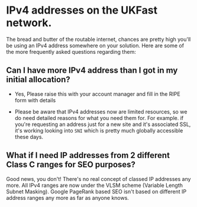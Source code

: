 # IPv4 addresses on the UKFast network.

The bread and butter of the routable internet, chances are pretty high you'll be using an IPv4 address somewhere on your solution. Here are some of the more frequently asked questions regarding them:

## Can I have more IPv4 address than I got in my initial allocation?

* Yes, Please raise this with your account manager and fill in the RIPE form with details

* Please be aware that IPv4  addresses now are limited resources, so we do need detailed reasons for what you need them for. For example. if you're requesting an address just for a new site and it's associated SSL, it's working looking into `SNI` which is pretty much globally accessible these days.

## What if I need IP addresses from 2 different Class C ranges for SEO purposes?

Good news, you don't! There's no real concept of classed IP addresses any more. All IPv4 ranges are now under the VLSM scheme (Variable Length Subnet Masking). Google PageRank based SEO isn't based on different IP address ranges any more as far as anyone knows.
